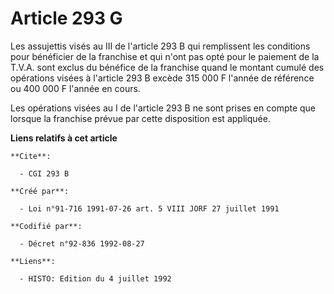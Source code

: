 # Article 293 G

Les assujettis visés au III de l'article 293 B qui remplissent les conditions pour bénéficier de la franchise et qui n'ont
pas opté pour le paiement de la T.V.A. sont exclus du bénéfice de la franchise quand le montant cumulé des opérations visées
à l'article 293 B excède 315 000 F l'année de référence ou 400 000 F l'année en cours.

Les opérations visées au I de l'article 293 B ne sont prises en compte que lorsque la franchise prévue par cette disposition
est appliquée.

**Liens relatifs à cet article**

	**Cite**:

	  - CGI 293 B

	**Créé par**:

	  - Loi n°91-716 1991-07-26 art. 5 VIII JORF 27 juillet 1991

	**Codifié par**:

	  - Décret n°92-836 1992-08-27

	**Liens**:

	  - HISTO: Edition du 4 juillet 1992

